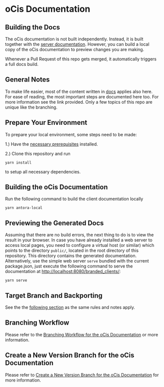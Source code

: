# oCis Documentation

## Building the Docs

The oCis documentation is not built independently. Instead, it is built together with the [server documentation](https://github.com/owncloud/docs/). However, you can build a local copy of the oCis documentation to preview changes you are making.

Whenever a Pull Request of this repo gets merged, it automatically triggers a full docs build.

## General Notes

To make life easier, most of the content written in [docs](https://github.com/owncloud/docs#readme) applies also here. For ease of reading, the most important steps are documented here too. For more information see the link provided. Only a few topics of this repo are unique like the branching.

## Prepare Your Environment

To prepare your local environment, some steps need to be made:

1.) Have the [necessary prerequisites](https://github.com/owncloud/docs/blob/master/docs/build-the-docs.md#install-the-prerequisites) installed.

2.) Clone this repository and run
```
yarn install
```
to setup all necessary dependencies.

## Building the oCis Documentation

Run the following command to build the client documentation locally

```
yarn antora-local
```

## Previewing the Generated Docs

Assuming that there are no build errors, the next thing to do is to view the result in your browser. In case you have already installed a web server to access local pages, you need to configure a virtual host (or similar) which points to the directory `public/`, located in the root directory of this repository. This directory contains the generated documentation. Alternatively, use the simple web server `serve` bundled with the current package.json, just execute the following command to serve the documentation at [http://localhost:8080/branded_clients/](http://localhost:8080/ocis/):

```
yarn serve
```

## Target Branch and Backporting

See the the [following section](https://github.com/owncloud/docs#target-branch-and-backporting) as the same rules and notes apply.

## Branching Workflow

Please refer to the [Branching Workflow for the oCis Documentation](https://github.com/owncloud/docs-ocis/blob/master/docs/the-branching-workflow.md) or more information.

## Create a New Version Branch for the oCis Documentation

Please refer to [Create a New Version Branch for the oCis Documentation](https://github.com/owncloud/docs-ocis/blob/master/docs/new-version-branch.md) for more information.

